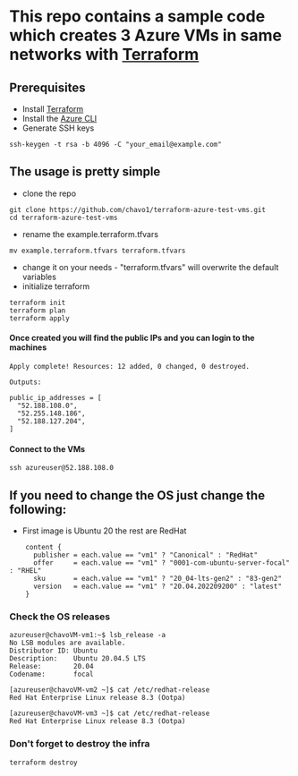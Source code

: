 
# This repo contains a sample code which creates 3 Azure VMs in same networks with [Terraform](https://www.terraform.io/)

## Prerequisites 
- Install [Terraform](https://developer.hashicorp.com/terraform/downloads?product_intent=terraform)
- Install the [Azure CLI](https://learn.microsoft.com/en-us/cli/azure/install-azure-cli-linux?pivots=apt)
- Generate SSH keys 
```
ssh-keygen -t rsa -b 4096 -C "your_email@example.com"
```
 
## The usage is pretty simple

- clone the repo 
```
git clone https://github.com/chavo1/terraform-azure-test-vms.git
cd terraform-azure-test-vms
```
- rename the example.terraform.tfvars
```
mv example.terraform.tfvars terraform.tfvars
```
- change it on your needs - "terraform.tfvars" will overwrite the default variables 
- initialize terraform 
```
terraform init
terraform plan
terraform apply
```

#### Once created you will find the public IPs and you can login to the machines
```
Apply complete! Resources: 12 added, 0 changed, 0 destroyed.

Outputs:

public_ip_addresses = [
  "52.188.108.0",
  "52.255.148.186",
  "52.188.127.204",
]

```
#### Connect to the VMs
```
ssh azureuser@52.188.108.0
```
## If you need to change the OS just change the following:
- First image is Ubuntu 20 the rest are RedHat
```
    content {
      publisher = each.value == "vm1" ? "Canonical" : "RedHat"
      offer     = each.value == "vm1" ? "0001-com-ubuntu-server-focal" : "RHEL"
      sku       = each.value == "vm1" ? "20_04-lts-gen2" : "83-gen2"
      version   = each.value == "vm1" ? "20.04.202209200" : "latest"
    }
```

### Check the OS releases

```
azureuser@chavoVM-vm1:~$ lsb_release -a
No LSB modules are available.
Distributor ID: Ubuntu
Description:    Ubuntu 20.04.5 LTS
Release:        20.04
Codename:       focal

[azureuser@chavoVM-vm2 ~]$ cat /etc/redhat-release
Red Hat Enterprise Linux release 8.3 (Ootpa)

[azureuser@chavoVM-vm3 ~]$ cat /etc/redhat-release
Red Hat Enterprise Linux release 8.3 (Ootpa)

```
### Don't forget to destroy the infra

```
terraform destroy
```
